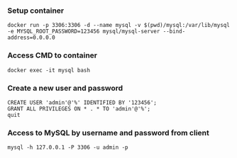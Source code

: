 ### Setup container
```
docker run -p 3306:3306 -d --name mysql -v $(pwd)/mysql:/var/lib/mysql -e MYSQL_ROOT_PASSWORD=123456 mysql/mysql-server --bind-address=0.0.0.0
```

### Access CMD to container
```
docker exec -it mysql bash
```

### Create a new user and password
```
CREATE USER 'admin'@'%' IDENTIFIED BY '123456';
GRANT ALL PRIVILEGES ON * . * TO 'admin'@'%';
quit
```

### Access to MySQL by username and password from client
```
mysql -h 127.0.0.1 -P 3306 -u admin -p
```